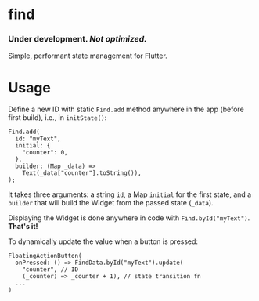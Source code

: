 
# find  
### Under development. *Not optimized.*
  
Simple, performant state management for Flutter. 
  
# Usage  
Define a new ID with static `Find.add` method anywhere in the app (before first build), i.e., in `initState()`:
```
Find.add(  
  id: "myText",  
  initial: {  
    "counter": 0,  
  },  
  builder: (Map _data) =>
    Text(_data["counter"].toString()),
);
```
It takes three arguments: a string `id`, a Map `initial` for the first state, and a `builder` that will build the Widget from the passed state (`_data`).

Displaying the Widget is done anywhere in code with `Find.byId("myText")`. **That's it!**

To dynamically update the value when a button is pressed:
```
FloatingActionButton(  
  onPressed: () => FindData.byId("myText").update(
    "counter", // ID
    (_counter) => _counter + 1), // state transition fn
  ...
)
```


